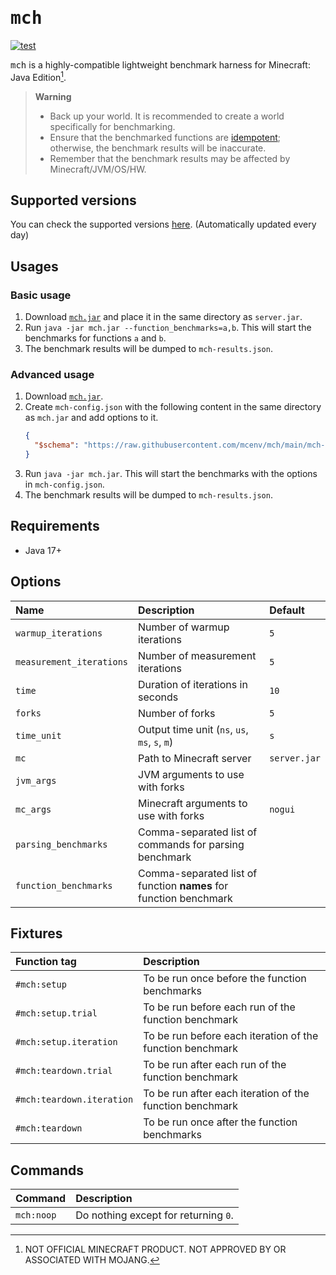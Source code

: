 # <samp>mch</samp>

[![test](https://github.com/mcenv/mch/actions/workflows/test.yml/badge.svg)](https://github.com/mcenv/mch/actions/workflows/test.yml)

<samp>mch</samp> is a highly-compatible lightweight benchmark harness for Minecraft: Java Edition[^1].

> **Warning**
> - Back up your world. It is recommended to create a world specifically for benchmarking.
> - Ensure that the benchmarked functions are [idempotent](https://en.wikipedia.org/wiki/Idempotence); otherwise, the benchmark results will be inaccurate.
> - Remember that the benchmark results may be affected by Minecraft/JVM/OS/HW.

## Supported versions

You can check the supported versions [here](https://github.com/mcenv/mch/blob/versions/versions.csv).
(Automatically updated every day)

## Usages

### Basic usage

1. Download [`mch.jar`](https://github.com/mcenv/mch/releases/latest/download/mch.jar) and place it in the same directory as `server.jar`.
2. Run `java -jar mch.jar --function_benchmarks=a,b`. This will start the benchmarks for functions `a` and `b`.
3. The benchmark results will be dumped to `mch-results.json`.

### Advanced usage

1. Download [`mch.jar`](https://github.com/mcenv/mch/releases/latest/download/mch.jar).
2. Create `mch-config.json` with the following content in the same directory as `mch.jar` and add options to it.
   ```json
   {
     "$schema": "https://raw.githubusercontent.com/mcenv/mch/main/mch-config-schema.json"
   }
   ```
3. Run `java -jar mch.jar`. This will start the benchmarks with the options in `mch-config.json`.
4. The benchmark results will be dumped to `mch-results.json`.

## Requirements

- Java 17+

## Options

| Name                     | Description                                                       | Default       |
|:-------------------------|:------------------------------------------------------------------|:--------------|
| `warmup_iterations`      | Number of warmup iterations                                       | `5`           |
| `measurement_iterations` | Number of measurement iterations                                  | `5`           |
| `time`                   | Duration of iterations in seconds                                 | `10`          |
| `forks`                  | Number of forks                                                   | `5`           |
| `time_unit`              | Output time unit (`ns`, `us`, `ms`, `s`, `m`)                     | `s`           |
| `mc`                     | Path to Minecraft server                                          | `server.jar`  |
| `jvm_args`               | JVM arguments to use with forks                                   | <code></code> |
| `mc_args`                | Minecraft arguments to use with forks                             | `nogui`       |
| `parsing_benchmarks`     | Comma-separated list of commands for parsing benchmark            | <code></code> |
| `function_benchmarks`    | Comma-separated list of function **names** for function benchmark | <code></code> |

## Fixtures

| Function tag              | Description                                               |
|:--------------------------|:----------------------------------------------------------|
| `#mch:setup`              | To be run once before the function benchmarks             |
| `#mch:setup.trial`        | To be run before each run of the function benchmark       |
| `#mch:setup.iteration`    | To be run before each iteration of the function benchmark |
| `#mch:teardown.trial`     | To be run after each run of the function benchmark        |
| `#mch:teardown.iteration` | To be run after each iteration of the function benchmark  |
| `#mch:teardown`           | To be run once after the function benchmarks              |

## Commands

| Command    | Description                          |
|:-----------|:-------------------------------------|
| `mch:noop` | Do nothing except for returning `0`. |

[^1]: NOT OFFICIAL MINECRAFT PRODUCT. NOT APPROVED BY OR ASSOCIATED WITH MOJANG.
